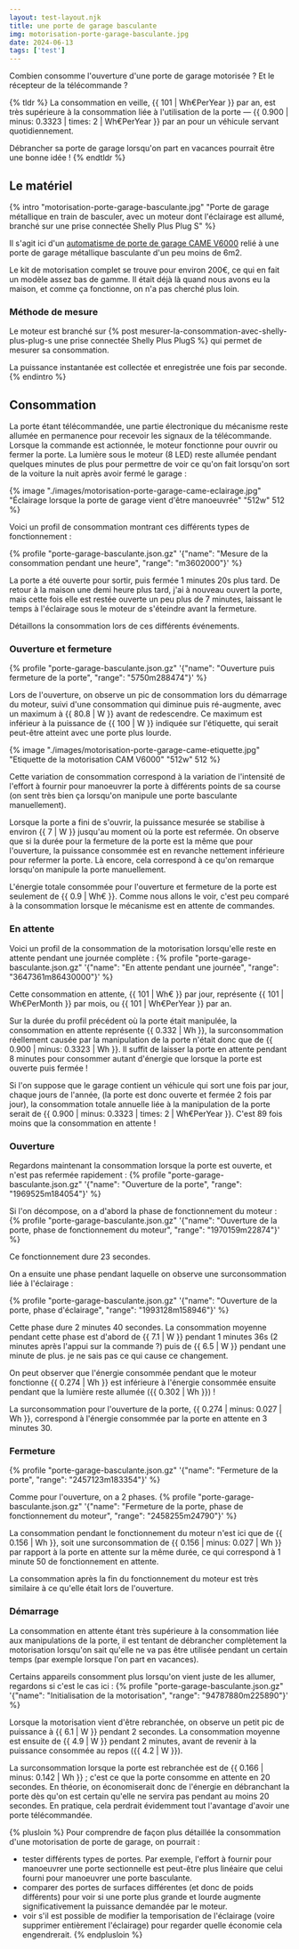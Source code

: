 ```yaml
---
layout: test-layout.njk 
title: une porte de garage basculante
img: motorisation-porte-garage-basculante.jpg
date: 2024-06-13
tags: ['test']
---
```


Combien consomme l'ouverture d'une porte de garage motorisée ? Et le récepteur de la télécommande ?
<!-- excerpt -->

{% tldr %}
La consommation en veille, {{ 101 | Wh€PerYear }} par an, est très supérieure à la consommation liée à l'utilisation de la porte — {{ 0.900 | minus: 0.3323 | times: 2 | Wh€PerYear }} par an pour un véhicule servant quotidiennement.

Débrancher sa porte de garage lorsqu'on part en vacances pourrait être une bonne idée !
{% endtldr %}


## Le matériel
{% intro "motorisation-porte-garage-basculante.jpg" "Porte de garage métallique en train de basculer, avec un moteur dont l'éclairage est allumé, branché sur une prise connectée Shelly Plus Plug S" %}

Il s'agit ici d'un [automatisme de porte de garage CAME V6000](https://www.came.com/fr/installateurs/solutions/automatisme-de-portails-garages-et-barrieres/portes-de-garage/v6000) relié à une porte de garage métallique basculante d'un peu moins de 6m2.

Le kit de motorisation complet se trouve pour environ 200€, ce qui en fait un modèle assez bas de gamme. Il était déjà là quand nous avons eu la maison, et comme ça fonctionne, on n'a pas cherché plus loin.

### Méthode de mesure

Le moteur est branché sur {% post mesurer-la-consommation-avec-shelly-plus-plug-s une prise connectée Shelly Plus PlugS %} qui permet de mesurer sa consommation.

La puissance instantanée est collectée et enregistrée une fois par seconde.
{% endintro %}

## Consommation

La porte étant télécommandée, une partie électronique du mécanisme reste allumée en permanence pour recevoir les signaux de la télécommande. Lorsque la commande est actionnée, le moteur fonctionne pour ouvrir ou fermer la porte. La lumière sous le moteur (8 LED) reste allumée pendant quelques minutes de plus pour permettre de voir ce qu'on fait lorsqu'on sort de la voiture la nuit après avoir fermé le garage :

{% image "./images/motorisation-porte-garage-came-eclairage.jpg" "Éclairage lorsque la porte de garage vient d'être manoeuvrée" "512w" 512 %}

Voici un profil de consommation montrant ces différents types de fonctionnement :

{% profile "porte-garage-basculante.json.gz" '{"name": "Mesure de la consommation pendant une heure", "range": "m3602000"}' %}

La porte a été ouverte pour sortir, puis fermée 1 minutes 20s plus tard. De retour à la maison une demi heure plus tard, j'ai à nouveau ouvert la porte, mais cette fois elle est restée ouverte un peu plus de 7 minutes, laissant le temps à l'éclairage sous le moteur de s'éteindre avant la fermeture.

Détaillons la consommation lors de ces différents événements.

### Ouverture et fermeture

{% profile "porte-garage-basculante.json.gz" '{"name": "Ouverture puis fermeture de la porte", "range": "5750m288474"}' %}

Lors de l'ouverture, on observe un pic de consommation lors du démarrage du moteur, suivi d'une consommation qui diminue puis ré-augmente, avec un maximum à {{ 80.8 | W }} avant de redescendre. Ce maximum est inférieur à la puissance de {{ 100 | W }} indiquée sur l'étiquette, qui serait peut-être atteint avec une porte plus lourde.

{% image "./images/motorisation-porte-garage-came-etiquette.jpg" "Etiquette de la motorisation CAM V6000" "512w" 512 %}

Cette variation de consommation correspond à la variation de l'intensité de l'effort à fournir pour manoeuvrer la porte à différents points de sa course (on sent très bien ça lorsqu'on manipule une porte basculante manuellement).

Lorsque la porte a fini de s'ouvrir, la puissance mesurée se stabilise à environ {{ 7 | W }} jusqu'au moment où la porte est refermée. On observe que si la durée pour la fermeture de la porte est la même que pour l'ouverture, la puissance consommée est en revanche nettement inférieure pour refermer la porte. Là encore, cela correspond à ce qu'on remarque lorsqu'on manipule la porte manuellement.

L'énergie totale consommée pour l'ouverture et fermeture de la porte est seulement de {{ 0.9 | Wh€ }}. Comme nous allons le voir, c'est peu comparé à la consommation lorsque le mécanisme est en attente de commandes.

### En attente

Voici un profil de la consommation de la motorisation lorsqu'elle reste en attente pendant une journée complète :
{% profile "porte-garage-basculante.json.gz" '{"name": "En attente pendant une journée", "range": "3647361m86430000"}' %}

Cette consommation en attente, {{ 101 | Wh€ }} par jour, représente {{ 101 | Wh€PerMonth }} par mois, ou {{ 101 | Wh€PerYear }} par an.

Sur la durée du profil précédent où la porte était manipulée, la consommation en attente représente {{ 0.332 | Wh }}, la surconsommation réellement causée par la manipulation de la porte n'était donc que de {{ 0.900 | minus: 0.3323 | Wh }}. Il suffit de laisser la porte en attente pendant 8 minutes pour consommer autant d'énergie que lorsque la porte est ouverte puis fermée !

Si l'on suppose que le garage contient un véhicule qui sort une fois par jour, chaque jours de l'année, (la porte est donc ouverte et fermée 2 fois par jour), la consommation totale annuelle liée à la manipulation de la porte serait de {{ 0.900 | minus: 0.3323 | times: 2 | Wh€PerYear }}. C'est 89 fois moins que la consommation en attente !

### Ouverture

Regardons maintenant la consommation lorsque la porte est ouverte, et n'est pas refermée rapidement :
{% profile "porte-garage-basculante.json.gz" '{"name": "Ouverture de la porte", "range": "1969525m184054"}' %}

Si l'on décompose, on a d'abord la phase de fonctionnement du moteur :
{% profile "porte-garage-basculante.json.gz" '{"name": "Ouverture de la porte, phase de fonctionnement du moteur", "range": "1970159m22874"}' %}

Ce fonctionnement dure 23 secondes.

On a ensuite une phase pendant laquelle on observe une surconsommation liée à l'éclairage :

{% profile "porte-garage-basculante.json.gz" '{"name": "Ouverture de la porte, phase d\'éclairage", "range": "1993128m158946"}' %}

Cette phase dure 2 minutes 40 secondes. La consommation moyenne pendant cette phase est d'abord de {{ 7.1 | W }} pendant 1 minutes 36s (2 minutes après l'appui sur la commande ?) puis de {{ 6.5 | W }} pendant une minute de plus. je ne sais pas ce qui cause ce changement.

On peut observer que l'énergie consommée pendant que le moteur fonctionne {{ 0.274 | Wh }} est inférieure à l'énergie consommée ensuite pendant que la lumière reste allumée ({{ 0.302 | Wh }}) !

La surconsommation pour l'ouverture de la porte, {{ 0.274 | minus: 0.027 | Wh }}, correspond à l'énergie consommée par la porte en attente en 3 minutes 30.

### Fermeture

{% profile "porte-garage-basculante.json.gz" '{"name": "Fermeture de la porte", "range": "2457123m183354"}' %}

Comme pour l'ouverture, on a 2 phases.
{% profile "porte-garage-basculante.json.gz" '{"name": "Fermeture de la porte, phase de fonctionnement du moteur", "range": "2458255m24790"}' %}

La consommation pendant le fonctionnement du moteur n'est ici que de {{ 0.156 | Wh }}, soit une surconsommation de {{ 0.156 | minus: 0.027 | Wh }} par rapport à la porte en attente sur la même durée, ce qui correspond à 1 minute 50 de fonctionnement en attente.

La consommation après la fin du fonctionnement du moteur est très similaire à ce qu'elle était lors de l'ouverture.

### Démarrage

La consommation en attente étant très supérieure à la consommation liée aux manipulations de la porte, il est tentant de débrancher complètement la motorisation lorsqu'on sait qu'elle ne va pas être utilisée pendant un certain temps (par exemple lorsque l'on part en vacances).

Certains appareils consomment plus lorsqu'on vient juste de les allumer, regardons si c'est le cas ici :
{% profile "porte-garage-basculante.json.gz" '{"name": "Initialisation de la motorisation", "range": "94787880m225890"}' %}

Lorsque la motorisation vient d'être rebranchée, on observe un petit pic de puissance à {{ 6.1 | W }} pendant 2 secondes. La consommation moyenne est ensuite de {{ 4.9 | W }} pendant 2 minutes, avant de revenir à la puissance consommée au repos ({{ 4.2 | W }}).

La surconsommation lorsque la porte est rebranchée est de {{ 0.166 | minus: 0.142 | Wh }} ; c'est ce que la porte consomme en attente en 20 secondes. En théorie, on économiserait donc de l'énergie en débranchant la porte dès qu'on est certain qu'elle ne servira pas pendant au moins 20 secondes. En pratique, cela perdrait évidemment tout l'avantage d'avoir une porte télécommandée.

{% plusloin %}
Pour comprendre de façon plus détaillée la consommation d'une motorisation de porte de garage, on pourrait :
- tester différents types de portes. Par exemple, l'effort à fournir pour manoeuvrer une porte sectionnelle est peut-être plus linéaire que celui fourni pour manoeuvrer une porte basculante.
- comparer des portes de surfaces différentes (et donc de poids différents) pour voir si une porte plus grande et lourde augmente significativement la puissance demandée par le moteur.
- voir s'il est possible de modifier la temporisation de l'éclairage (voire supprimer entièrement l'éclairage) pour regarder quelle économie cela engendrerait.
{% endplusloin %}
